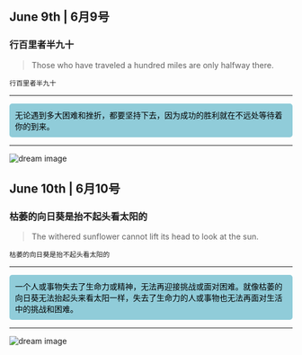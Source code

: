 <head>
  <link rel="stylesheet" href="style.css">
</head>

## June 9th | 6月9号

### 行百里者半九十
>
> Those who have traveled a hundred miles are only halfway there.

`行百里者半九十`<br>

---
<div style="background-color:#90ccd9;border-radius:5px;padding:10px;color:black;">
无论遇到多大困难和挫折，都要坚持下去，因为成功的胜利就在不远处等待着你的到来。
</div>

---

![dream image](https://source.unsplash.com/960x640/?perseverance&victory)
## June 10th | 6月10号

### 枯萎的向日葵是抬不起头看太阳的
>
> The withered sunflower cannot lift its head to look at the sun.

`枯萎的向日葵是抬不起头看太阳的`<br>

---
<div style="background-color:#90ccd9;border-radius:5px;padding:10px;color:black;">
一个人或事物失去了生命力或精神，无法再迎接挑战或面对困难。就像枯萎的向日葵无法抬起头来看太阳一样，失去了生命力的人或事物也无法再面对生活中的挑战和困难。
</div>

---

![dream image](https://source.unsplash.com/960x640/?Sunflower&victory)
